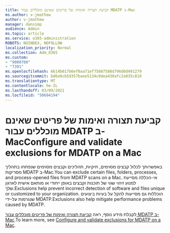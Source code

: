 ```yaml
---
title: קביעת תצורה ואימות של פריטים שאינם מוכללים עבור MDATP ב-Mac
ms.author: v-jmathew
author: v-jmathew
manager: dansimp
audience: Admin
ms.topic: article
ms.service: o365-administration
ROBOTS: NOINDEX, NOFOLLOW
localization_priority: Normal
ms.collection: Adm_O365
ms.custom:
- "9000760"
- "7391"
ms.openlocfilehash: 6614b017b6ef0aa71ef75887588d796d0d491279
ms.sourcegitcommit: bd6a9cb5d357baee5134c0dea430afc2a035c810
ms.translationtype: MT
ms.contentlocale: he-IL
ms.lasthandoff: 03/09/2021
ms.locfileid: "50694194"
---
```

# <a name="configure-and-validate-exclusions-for-mdatp-on-a-mac"></a><span data-ttu-id="b6d87-102">קביעת תצורה ואימות של פריטים שאינם מוכללים עבור MDATP ב-Mac</span><span class="sxs-lookup"><span data-stu-id="b6d87-102">Configure and validate exclusions for MDATP on a Mac</span></span>

<span data-ttu-id="b6d87-103">באפשרותך לכלול קבצים מסוימים, תיקיות, תהליכים וקבצים מסוימים שנפתחו בתהליך מסריקות MDATP ב-Mac.</span><span class="sxs-lookup"><span data-stu-id="b6d87-103">You can exclude certain files, folders, processes, and process-opened files from MDATP scans on a Mac.</span></span> <span data-ttu-id="b6d87-104">אי-הכללה מסייעת למנוע זיהוי שגוי של תוכנות וקבצים באופן ייחודי או מותאם אישית לארגון שלך.</span><span class="sxs-lookup"><span data-stu-id="b6d87-104">Exclusions help prevent incorrect detection of software and files unique or customized to your organization.</span></span> <span data-ttu-id="b6d87-105">הוכללות גם מסייעות להקל על בעיות ביצועים שנגרמות על-ידי MDATP.</span><span class="sxs-lookup"><span data-stu-id="b6d87-105">Exclusions also help mitigate performance problems caused by MDATP.</span></span>

<span data-ttu-id="b6d87-106">לקבלת מידע נוסף, ראה [קביעת תצורה ואימות של פריטים מוכללים עבור MDATP ב-Mac](https://go.microsoft.com/fwlink/?linkid=2144616).</span><span class="sxs-lookup"><span data-stu-id="b6d87-106">To learn more, see [Configure and validate exclusions for MDATP on a Mac](https://go.microsoft.com/fwlink/?linkid=2144616).</span></span>
